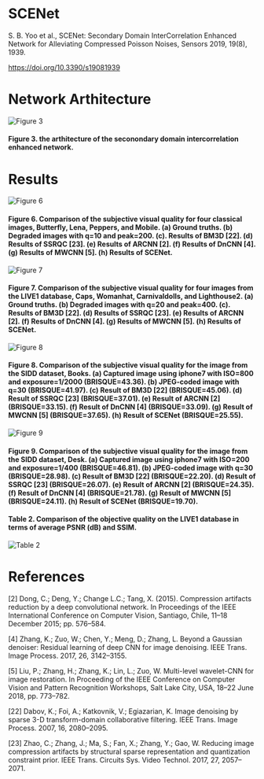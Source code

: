 # SCENet
S. B. Yoo et al., SCENet: Secondary Domain InterCorrelation Enhanced Network for Alleviating Compressed Poisson Noises, Sensors 2019, 19(8), 1939. 

https://doi.org/10.3390/s19081939

# Network Arthitecture

![Figure 3](https://user-images.githubusercontent.com/46806852/56776034-f751c580-6804-11e9-9dae-448c7e41846a.png)
#### Figure 3. the arthitecture of the seconondary domain intercorrelation enhanced network.


# Results

![Figure 6](https://user-images.githubusercontent.com/46806852/56006130-a6bf7000-5d0e-11e9-824d-0b7770337eab.png)
#### Figure 6. Comparison of the subjective visual quality for four classical images, Butterfly, Lena, Peppers, and Mobile. (a) Ground truths. (b) Degraded images with q=10 and peak=200. (c). Results of BM3D [22]. (d) Results of SSRQC [23]. (e) Results of ARCNN [2]. (f) Results of DnCNN [4]. (g) Results of MWCNN [5]. (h) Results of SCENet.


![Figure 7](https://user-images.githubusercontent.com/46806852/56006038-534d2200-5d0e-11e9-8913-a5cdd3264ecb.png)
#### Figure 7. Comparison of the subjective visual quality for four images from the LIVE1 database, Caps, Womanhat, Carnivaldolls, and Lighthouse2. (a) Ground truths. (b) Degraded images with q=20 and peak=400. (c). Results of BM3D [22]. (d) Results of SSRQC [23]. (e) Results of ARCNN [2]. (f) Results of DnCNN [4]. (g) Results of MWCNN [5]. (h) Results of SCENet.


![Figure 8](https://user-images.githubusercontent.com/46806852/56006039-534d2200-5d0e-11e9-8dbe-50380a6e1ce8.png)
#### Figure 8. Comparison of the subjective visual quality for the image from the SIDD dataset, Books. (a) Captured image using iphone7 with ISO=800 and exposure=1/2000 (BRISQUE=43.36). (b) JPEG-coded image with q=30 (BRISQUE=41.97). (c) Result of BM3D [22] (BRISQUE=45.06). (d) Result of SSRQC [23] (BRISQUE=37.01). (e) Result of ARCNN [2] (BRISQUE=33.15). (f) Result of DnCNN [4] (BRISQUE=33.09). (g) Result of MWCNN [5] (BRISQUE=37.65). (h) Result of SCENet (BRISQUE=25.55).


![Figure 9](https://user-images.githubusercontent.com/46806852/56006041-534d2200-5d0e-11e9-8c25-827519fc1b71.png)
#### Figure 9. Comparison of the subjective visual quality for the image from the SIDD dataset, Desk. (a) Captured image using iphone7 with ISO=200 and exposure=1/400 (BRISQUE=46.81). (b) JPEG-coded image with q=30 (BRISQUE=28.98). (c) Result of BM3D [22] (BRISQUE=22.20). (d) Result of SSRQC [23] (BRISQUE=26.07). (e) Result of ARCNN [2] (BRISQUE=24.35). (f) Result of DnCNN [4] (BRISQUE=21.78). (g) Result of MWCNN [5] (BRISQUE=24.11). (h) Result of SCENet (BRISQUE=19.70).


#### Table 2. Comparison of the objective quality on the LIVE1 database in terms of average PSNR (dB) and SSIM.
![Table 2](https://user-images.githubusercontent.com/46806852/56006042-53e5b880-5d0e-11e9-8083-3e7163c294c9.png)




# References

[2]	Dong, C.; Deng, Y.; Change L.C.; Tang, X. (2015). Compression artifacts reduction by a deep convolutional network. In Proceedings of the IEEE International Conference on Computer Vision, Santiago, Chile, 11–18 December 2015; pp. 576–584.

[4]	Zhang, K.; Zuo, W.; Chen, Y.; Meng, D.; Zhang, L. Beyond a Gaussian denoiser: Residual learning of deep CNN for image denoising. IEEE Trans. Image Process. 2017, 26, 3142–3155. 

[5]	Liu, P.; Zhang, H.; Zhang, K.; Lin, L.; Zuo, W. Multi-level wavelet-CNN for image restoration. In Proceeding of the IEEE Conference on Computer Vision and Pattern Recognition Workshops, Salt Lake City, USA, 18–22 June 2018, pp. 773–782.

[22] Dabov, K.; Foi, A.; Katkovnik, V.; Egiazarian, K. Image denoising by sparse 3-D transform-domain collaborative filtering. IEEE Trans. Image Process. 2007, 16, 2080–2095.

[23] Zhao, C.; Zhang, J.; Ma, S.; Fan, X.; Zhang, Y.; Gao, W. Reducing image compression artifacts by structural sparse representation and quantization constraint prior. IEEE Trans. Circuits Sys. Video Technol. 2017, 27, 2057–2071.
